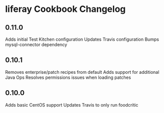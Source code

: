liferay Cookbook Changelog
==========================

0.11.0
------
Adds initial Test Kitchen configuration
Updates Travis configuration
Bumps mysql-connector dependency

0.10.1
------
Removes enterprise/patch recipes from default
Adds support for additional Java Ops
Resolves permissions issues when loading patches

0.10.0
------
Adds basic CentOS support
Updates Travis to only run foodcritic
